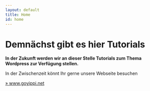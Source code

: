 ```yaml
---
layout: default
title: Home
id: home
---
```


# Demnächst gibt es hier Tutorials

**In der Zukunft werden wir an dieser Stelle Tutorials zum Thema Wordpress zur Verfügung stellen.**

In der Zwischenzeit könnt Ihr gerne unsere Webseite besuchen

<div class="button-box">
	<a href="https://www.goyippi.net">» www.goyippi.net</a>
</div>